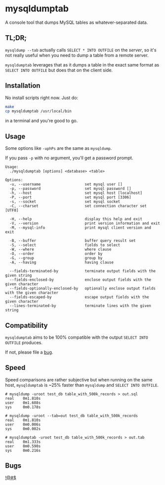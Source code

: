 # mysqldumptab

A console tool that dumps MySQL tables as whatever-separated data.

## TL;DR;

`mysqldump --tab` actually calls `SELECT * INTO OUTFILE` on the *server*, so it's not really useful when you need to dump a table from a remote server.

`mysqldumptab` leverages that as it dumps a table in the exact same format as `SELECT INTO OUTFILE` but does that on the client side.

## Installation

No install scripts right now. Just do:

``` bash
make
cp mysqldumptab /usr/local/bin
```

in a terminal and you're good to go.

## Usage

Some options like `-uphPs` are the same as `mysqldump`.

If you pass `-p` with no argument, you'll get a password prompt.

```
Usage:
  ./mysqldumptab [options] <database> <table>

Options:
  -u, --username                    set mysql user []
  -p, --password                    set mysql password []
  -h, --host                        set mysql host [localhost]
  -P, --port                        set mysql port [3306]
  -s, --socket                      set mysql socket
  -C, --charset                     set connection character set [UTF8]

  -H, --help                        display this help and exit
  -V, --version                     print version information and exit
  -M, --mysql-info                  print mysql client version and exit

  -B, --buffer                      buffer query result set
  -S, --select                      fields to select
  -W, --where                       where clause
  -O, --order                       order by
  -G, --group                       group by
  -A, --having                      having clause

  --fields-terminated-by            terminate output fields with the given string
  --fields-enclosed-by              enclose output fields with the given character
  --fields-optionally-enclosed-by   optionally enclose output fields with the given character
  --fields-escaped-by               escape output fields with the given character
  --lines-terminated-by             terminate lines with the given string
```

## Compatibility

`mysqldumptab` aims to be 100% compatible with the output `SELECT INTO OUTFILE` produces.

If not, please file a [bug](https://github.com/tzvetkoff/mysqldumptab/issues/new).

## Speed

Speed comparisons are rather subjective but when running on the same host, `mysqldumptab` is ~25% faster than `mysqldump` and `SELECT INTO OUTFILE`.

```
# mysqldump -uroot test_db table_with_500k_records > out.sql
real    0m1.810s
user    0m1.608s
sys     0m0.178s

# mysqldump -uroot --tab=out test_db table_with_500k_records
real    0m1.810s
user    0m0.006s
sys     0m0.002s

# mysqldumptab -uroot test_db table_with_500k_records > out.tab
real    0m1.333s
user    0m0.590s
sys     0m0.216s
```

## Bugs

[!@#$](https://github.com/tzvetkoff/mysqldumptab/issues/new)
